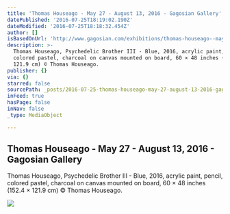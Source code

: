 ```yaml
---
title: 'Thomas Houseago - May 27 - August 13, 2016 - Gagosian Gallery'
datePublished: '2016-07-25T18:19:02.190Z'
dateModified: '2016-07-25T18:18:32.454Z'
author: []
isBasedOnUrl: 'http://www.gagosian.com/exhibitions/thomas-houseago--may-27-2016'
description: >-
  Thomas Houseago, Psychedelic Brother III - Blue, 2016, acrylic paint, pencil,
  colored pastel, charcoal on canvas mounted on board, 60 × 48 inches (152.4 ×
  121.9 cm) © Thomas Houseago.
publisher: {}
via: {}
starred: false
sourcePath: _posts/2016-07-25-thomas-houseago-may-27-august-13-2016-gagosian-galler.md
inFeed: true
hasPage: false
inNav: false
_type: MediaObject

---
```

<article style=""><h1>Thomas Houseago - May 27 - August 13, 2016 - Gagosian Gallery</h1><p>Thomas Houseago, Psychedelic Brother III - Blue, 2016, acrylic paint, pencil, colored pastel, charcoal on canvas mounted on board, 60 × 48 inches (152.4 × 121.9 cm) © Thomas Houseago.</p><img src="http://www.gagosian.com/__data/da07cc27f5176cfaa3e502099903aed4.jpg" /></article>